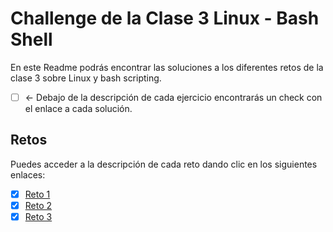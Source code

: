 # Challenge de la Clase 3 Linux - Bash Shell

En este Readme podrás encontrar las soluciones a los diferentes retos de la clase 3 sobre Linux y bash scripting.

- [ ] ← Debajo de la descripción de cada ejercicio encontrarás un check con el enlace a cada solución.

## Retos

Puedes acceder a la descripción de cada reto dando clic en los siguientes enlaces:

- [x] [Reto 1](https://github.com/dzarkV/bootcamp-2-challenge/blob/add/diegoVargas/01/reto1.md)
- [x] [Reto 2](https://github.com/dzarkV/bootcamp-2-challenge/blob/add/diegoVargas/02/reto2.md)
- [x] [Reto 3](https://github.com/dzarkV/bootcamp-2-challenge/blob/add/diegoVargas/03/reto3.md)